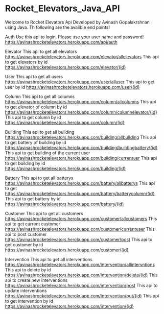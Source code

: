 # Rocket_Elevators_Java_API

Welcome to Rocket Elevators Api Developed by Avinash Gopalakrshnan using Java.
Th following are the avalible end points!

Auth
Use this api to login. Please use your user name and password!
https://avinashrocketelevators.herokuapp.com/api/auth

Elevator
This api to get all elevators
https://avinashrocketelevators.herokuapp.com/elevator/allelevators
This api to get elevators by id
https://avinashrocketelevators.herokuapp.com/elevator/{id}


User
This api to get all users
https://avinashrocketelevators.herokuapp.com/user/alluser
This api to get user by id
https://avinashrocketelevators.herokuapp.com/user/{id}


Column
This api to get all columns
https://avinashrocketelevators.herokuapp.com/column/allcolumns
This api to get elevator of column by id
https://avinashrocketelevators.herokuapp.com/column/columnelevator/{id}
This api to get column by id
https://avinashrocketelevators.herokuapp.com/column/{id}


Building
This api to get all building
https://avinashrocketelevators.herokuapp.com/building/allbuilding
This api to get  battery of building by id
https://avinashrocketelevators.herokuapp.com/building/buildingbattery/{id}
This api to get building of the current user
https://avinashrocketelevators.herokuapp.com/building/currentuer
This api to get building by id
https://avinashrocketelevators.herokuapp.com/building/{id}


Battery
This api to get all batterys
https://avinashrocketelevators.herokuapp.com/battery/allbatterys
This api to get 
https://avinashrocketelevators.herokuapp.com/battery/batterycolumn/{id}
This api to get battery by id
https://avinashrocketelevators.herokuapp.com/battery/{id}


Customer
This api to get all customers
https://avinashrocketelevators.herokuapp.com/customer/allcustomers
This api to get current customer
https://avinashrocketelevators.herokuapp.com/customer/currentuser
This api to post customer
https://avinashrocketelevators.herokuapp.com/customer/post
This api to get customer by id
https://avinashrocketelevators.herokuapp.com/customer/{id}


Intervention
This api to get all interventions
https://avinashrocketelevators.herokuapp.com/intervention/allintervntions
This api to delete by id
https://avinashrocketelevators.herokuapp.com/intervention/delete/{id}
This api to create new interventions
https://avinashrocketelevators.herokuapp.com/intervention/post
This api to update interventions
https://avinashrocketelevators.herokuapp.com/intervention/put/{id}
This api to get intervention by id
https://avinashrocketelevators.herokuapp.com/intervention/{id}

